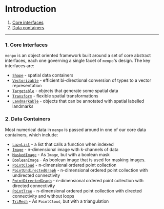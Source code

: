 Introduction
============

1. [Core interfaces](#interfaces)
2. [Data containers](#containers)

---------------------------------------

### <a name="interfaces"></a>1. Core Interfaces
`menpo` is an object oriented framework built around a set of core abstract interfaces, each one governing a single facet of `menpo`'s design. The key interfaces are:

-   [`Shape`](http://docs.menpo.org/en/stable/api/menpo/shape/Shape.html) - spatial data containers
-   [`Vectorizable`](http://docs.menpo.org/en/stable/api/menpo/base/Vectorizable.html) - efficient bi-directional conversion of types to a vector representation
-   [`Targetable`](http://docs.menpo.org/en/stable/api/menpo/base/Targetable.html) - objects that generate some spatial data
-   [`Transform`](http://docs.menpo.org/en/stable/api/menpo/transform/Transform.html) - flexible spatial transformations
-   [`Landmarkable`](http://docs.menpo.org/en/stable/api/menpo/landmark/Landmarkable.html) - objects that can be annotated with spatial labelled landmarks


### <a name="containers"></a>2. Data Containers
Most numerical data in `menpo` is passed around in one of our core data containers, which include:

-   [`LazyList`](http://docs.menpo.org/en/stable/api/menpo/base/LazyList.html) - a list that calls a function when indexed
-   [`Image`](http://docs.menpo.org/en/stable/api/menpo/image/Image.html) - n-dimensional image with k-channels of data
-   [`MaskedImage`](http://docs.menpo.org/en/stable/api/menpo/image/MaskedImage.html) - As `Image`, but with a boolean mask
-   [`BooleanImage`](http://docs.menpo.org/en/stable/api/menpo/image/BooleanImage.html) - As boolean image that is used for masking images.
-   [`PointCloud`](http://docs.menpo.org/en/stable/api/menpo/shape/PointCloud.html) - n-dimensional ordered point collection
-   [`PointUndirectedGraph`](http://docs.menpo.org/en/stable/api/menpo/shape/PointUndirectedGraph.html) - n-dimensional ordered point collection with undirected connectivity
-   [`PointDirectedGraph`](http://docs.menpo.org/en/stable/api/menpo/shape/PointDirectedGraph.html) - n-dimensional ordered point collection with directed connectivity
-   [`PointTree`](http://docs.menpo.org/en/stable/api/menpo/shape/PointTree.html) - n-dimensional ordered point collection with directed connectivity and without loops
-   [`TriMesh`](http://docs.menpo.org/en/stable/api/menpo/shape/TriMesh.html) - As `PointCloud`, but with a triangulation
